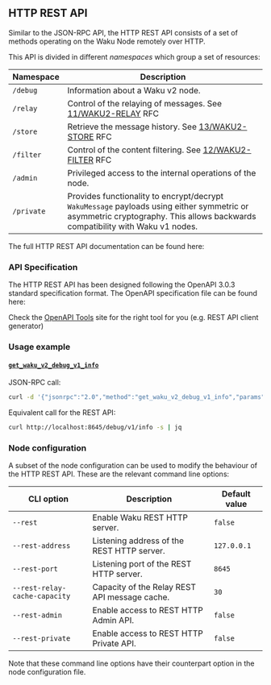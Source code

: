 ## HTTP REST API

Similar to the JSON-RPC API, the HTTP REST API consists of a set of methods operating on the Waku Node remotely over HTTP.

This API is divided in different _namespaces_ which group a set of resources:

| Namespace | Description |
------------|--------------
| `/debug` | Information about a Waku v2 node. |
| `/relay` | Control of the relaying of messages. See [11/WAKU2-RELAY](https://rfc.vac.dev/spec/11/) RFC |
| `/store` | Retrieve the message history. See [13/WAKU2-STORE](https://rfc.vac.dev/spec/13/) RFC |
| `/filter` | Control of the content filtering. See [12/WAKU2-FILTER](https://rfc.vac.dev/spec/12/) RFC |
| `/admin` | Privileged access to the internal operations of the node. |
| `/private` | Provides functionality to encrypt/decrypt `WakuMessage` payloads using either symmetric or asymmetric cryptography. This allows backwards compatibility with Waku v1 nodes. |

The full HTTP REST API documentation can be found here: 

### API Specification

The HTTP REST API has been designed following the OpenAPI 3.0.3 standard specification format. The OpenAPI specification file can be found here: 

Check the [OpenAPI Tools](https://openapi.tools/) site for the right tool for you (e.g. REST API client generator)


### Usage example

#### [`get_waku_v2_debug_v1_info`](https://rfc.vac.dev/spec/16/#get_waku_v2_debug_v1_info)

JSON-RPC call:

```bash
curl -d '{"jsonrpc":"2.0","method":"get_waku_v2_debug_v1_info","params":[],"id":1}' -H 'Content-Type: application/json' localhost:8645 -s | jq
```

Equivalent call for the REST API:

```bash
curl http://localhost:8645/debug/v1/info -s | jq
```


### Node configuration

A subset of the node configuration can be used to modify the behaviour of the HTTP REST API. These are the relevant command line options:

| CLI option | Description | Default value |
|------------|-------------|---------------|
|`--rest` | Enable Waku REST HTTP server. | `false` |
|`--rest-address` | Listening address of the REST HTTP server. | `127.0.0.1` |
|`--rest-port` | Listening port of the REST HTTP server. | `8645` |
|`--rest-relay-cache-capacity` | Capacity of the Relay REST API message cache. | `30` |
|`--rest-admin` | Enable access to REST HTTP Admin API. | `false` |
|`--rest-private` | Enable access to REST HTTP Private API. | `false` |

Note that these command line options have their counterpart option in the node configuration file.
